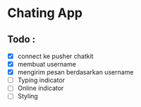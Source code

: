 # Chating App

## Todo : 
* [x] connect ke pusher chatkit
* [x] membuat username 
* [x] mengirim pesan berdasarkan username
* [ ] Typing indicator
* [ ] Online indicator
* [ ] Styling